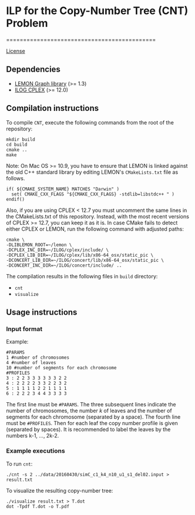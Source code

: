 # ILP for the Copy-Number Tree (CNT) Problem
============================================

[License](LICENSE.txt)

## Dependencies

* [LEMON Graph library](http://lemon.cs.elte.hu) (>= 1.3)
* [ILOG CPLEX](http://www.ibm.com/developerworks/downloads/ws/ilogcplex/) (>= 12.0)

## Compilation instructions

To compile `CNT`, execute the following commands from the root of the repository:

    mkdir build
    cd build
    cmake ..
    make
    
Note: On Mac OS >= 10.9, you have to ensure that LEMON is linked against the old C++ standard library by editing LEMON's `CMakeLists.txt` file as follows.

	if( ${CMAKE_SYSTEM_NAME} MATCHES "Darwin" )
	  set( CMAKE_CXX_FLAGS "${CMAKE_CXX_FLAGS} -stdlib=libstdc++ " )
	endif()

Also, if you are using CPLEX < 12.7 you must uncomment the same lines in the CMakeLists.txt of this repository.
Instead, with the most recent versions of CPLEX >= 12.7, you can keep it as it is.
In case CMake fails to detect either CPLEX or LEMON, run the following command with adjusted paths:

	cmake \
	-DLIBLEMON_ROOT=~/lemon \
	-DCPLEX_INC_DIR=~/ILOG/cplex/include/ \
	-DCPLEX_LIB_DIR=~/ILOG/cplex/lib/x86-64_osx/static_pic \
	-DCONCERT_LIB_DIR=~/ILOG/concert/lib/x86-64_osx/static_pic \
	-DCONCERT_INC_DIR=~/ILOG/concert/include/ ..
	
The compilation results in the following files in `build` directory:

* `cnt`
* `visualize`

## Usage instructions

### Input format

Example:

    #PARAMS
    1 #number of chromosomes
    4 #number of leaves
    10 #number of segments for each chromosome
    #PROFILES
    3 : 2 2 3 3 3 3 3 3 2 2
    4 : 2 2 2 2 3 3 2 2 3 2
    5 : 1 1 1 1 2 2 1 1 1 1
    6 : 2 2 2 3 4 4 3 3 3 3

The first line must be `#PARAMS`. The three subsequent lines indicate the number of chromosomes, the number *k* of leaves and the number of segments for each chromosome (separated by a space). The fourth line must be `#PROFILES`. Then for each leaf the copy number profile is given (separated by spaces). It is recommended to label the leaves by the numbers k-1, ..., 2k-2.

### Example executions

To run `cnt`:

    ./cnt -s 2 ../data/20160430/simC_c1_k4_n10_u1_s1_del02.input > result.txt

To visualize the resulting copy-number tree:

    ./visualize result.txt > T.dot
    dot -Tpdf T.dot -o T.pdf

